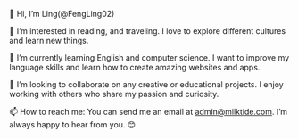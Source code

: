 👋 Hi, I’m Ling(@FengLing02)

👀 I’m interested in reading, and traveling. I love to explore different cultures and learn new things.

🌱 I’m currently learning English and computer science. I want to improve my language skills and learn how to create amazing websites and apps.

💞️ I’m looking to collaborate on any creative or educational projects. I enjoy working with others who share my passion and curiosity.

📫 How to reach me: You can send me an email at admin@milktide.com. I’m always happy to hear from you. 😊

